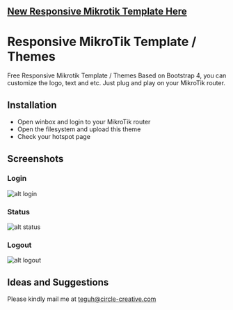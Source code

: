 ## [New Responsive Mikrotik Template Here](https://github.com/teguhrianto/responsive-mikrotik-template-bootstrap4)
# Responsive MikroTik Template / Themes
Free Responsive Mikrotik Template / Themes Based on Bootstrap 4, you can customize the logo, text and etc.
Just plug and play on your MikroTik router.

## Installation
* Open winbox and login to your MikroTik router
* Open the filesystem and upload this theme
* Check your hotspot page

## Screenshots

### Login
![alt login](https://github.com/teguhrianto/Responsive-Mikrotik-Template/raw/master/screenshot/login.png)

### Status
![alt status](https://github.com/teguhrianto/Responsive-Mikrotik-Template/raw/master/screenshot/status.png)

### Logout
![alt logout](https://github.com/teguhrianto/Responsive-Mikrotik-Template/raw/master/screenshot/logout.png)

## Ideas and Suggestions
Please kindly mail me at [teguh@circle-creative.com](mailto:teguh@circle-creative.com])
